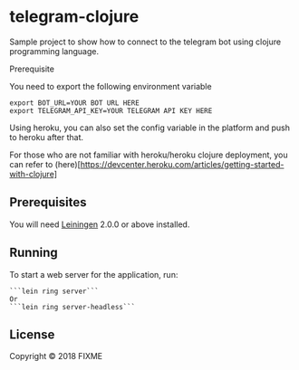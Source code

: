 # telegram-clojure

Sample project to show how to connect to the telegram bot using clojure programming language.

Prerequisite

You need to export the following environment variable

```
export BOT_URL=YOUR BOT URL HERE
export TELEGRAM_API_KEY=YOUR TELEGRAM API KEY HERE
```

Using heroku, you can also set the config variable in the platform and push to heroku after that.

For those who are not familiar with heroku/heroku clojure deployment, you can refer to (here)[https://devcenter.heroku.com/articles/getting-started-with-clojure]

## Prerequisites

You will need [Leiningen][] 2.0.0 or above installed.

[leiningen]: https://github.com/technomancy/leiningen

## Running

To start a web server for the application, run:

    ```lein ring server```
    Or
    ```lein ring server-headless```


## License

Copyright © 2018 FIXME
